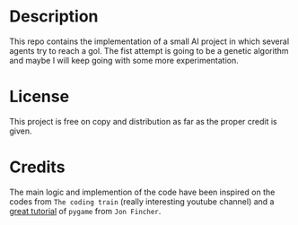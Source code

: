 # Description

This repo contains the implementation of a small AI project in which several agents try to reach a gol. The fist attempt is going to be a genetic algorithm and maybe I will keep going with some more experimentation.

# License

This project is free on copy and distribution as far as the proper credit is given.




# Credits

The main logic and implemention of the code have been inspired on the codes from `The coding train` (really interesting youtube channel) and a [great tutorial](https://realpython.com/pygame-a-primer/#basic-game-design) of `pygame` from `Jon Fincher`.
